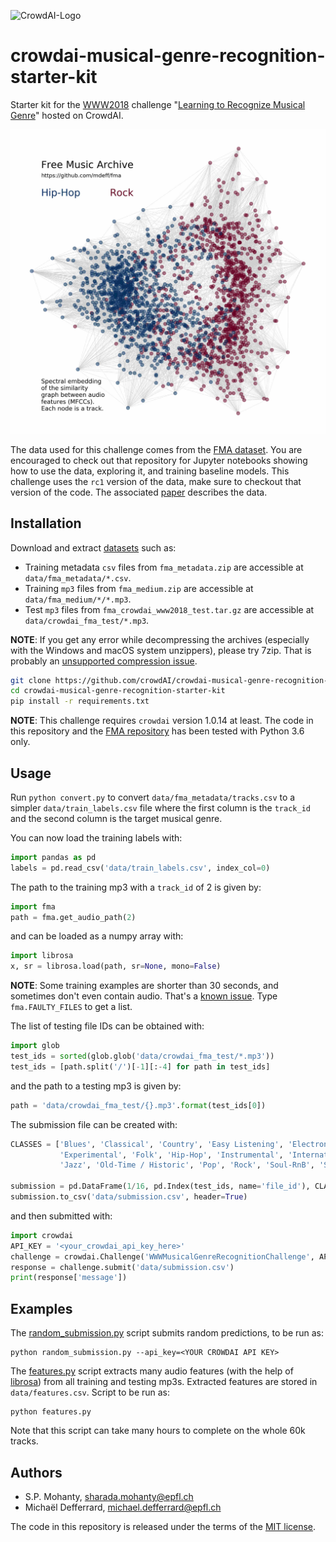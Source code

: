 ![CrowdAI-Logo](https://github.com/crowdAI/crowdai/raw/master/app/assets/images/misc/crowdai-logo-smile.svg?sanitize=true)
# crowdai-musical-genre-recognition-starter-kit

Starter kit for the [WWW2018] challenge "[Learning to Recognize Musical Genre][challenge]" hosted on CrowdAI.

[www2018]: https://www2018.thewebconf.org
[challenge]: https://www.crowdai.org/challenges/www-2018-challenge-learning-to-recognize-musical-genre

![FMA illustration](illustration.jpg)

The data used for this challenge comes from the [FMA dataset][fma_repo]. You
are encouraged to check out that repository for Jupyter notebooks showing how
to use the data, exploring it, and training baseline models. This challenge
uses the `rc1` version of the data, make sure to checkout that version of the
code. The associated [paper][fma_paper] describes the data.

[fma_repo]: https://github.com/mdeff/fma
[fma_paper]: https://arxiv.org/abs/1612.01840

## Installation

[datasets]: https://www.crowdai.org/challenges/www-2018-challenge-learning-to-recognize-musical-genre/dataset_files

Download and extract [datasets] such as:
* Training metadata `csv` files from `fma_metadata.zip` are accessible at `data/fma_metadata/*.csv`.
* Training `mp3` files from `fma_medium.zip` are accessible at `data/fma_medium/*/*.mp3`.
* Test `mp3` files from `fma_crowdai_www2018_test.tar.gz` are accessible at `data/crowdai_fma_test/*.mp3`.

**NOTE**: If you get any error while decompressing the archives (especially
with the Windows and macOS system unzippers), please try 7zip. That is probably
an [unsupported compression issue](https://github.com/mdeff/fma/issues/5).

```sh
git clone https://github.com/crowdAI/crowdai-musical-genre-recognition-starter-kit
cd crowdai-musical-genre-recognition-starter-kit
pip install -r requirements.txt
```

**NOTE**: This challenge requires `crowdai` version 1.0.14 at least.
The code in this repository and the [FMA repository][fma_repo] has been tested with Python 3.6 only.

## Usage

Run `python convert.py` to convert `data/fma_metadata/tracks.csv` to a simpler
`data/train_labels.csv` file where the first column is the `track_id` and the
second column is the target musical genre.

You can now load the training labels with:
```python
import pandas as pd
labels = pd.read_csv('data/train_labels.csv', index_col=0)
```

The path to the training mp3 with a `track_id` of 2 is given by:
```python
import fma
path = fma.get_audio_path(2)
```
and can be loaded as a numpy array with:
```python
import librosa
x, sr = librosa.load(path, sr=None, mono=False)
```

**NOTE**: Some training examples are shorter than 30 seconds, and sometimes
don't even contain audio.
That's a [known issue](https://github.com/mdeff/fma/issues/8).
Type `fma.FAULTY_FILES` to get a list.

The list of testing file IDs can be obtained with:
```python
import glob
test_ids = sorted(glob.glob('data/crowdai_fma_test/*.mp3'))
test_ids = [path.split('/')[-1][:-4] for path in test_ids]
```
and the path to a testing mp3 is given by:
```python
path = 'data/crowdai_fma_test/{}.mp3'.format(test_ids[0])
```

The submission file can be created with:
```python
CLASSES = ['Blues', 'Classical', 'Country', 'Easy Listening', 'Electronic',
           'Experimental', 'Folk', 'Hip-Hop', 'Instrumental', 'International',
           'Jazz', 'Old-Time / Historic', 'Pop', 'Rock', 'Soul-RnB', 'Spoken']

submission = pd.DataFrame(1/16, pd.Index(test_ids, name='file_id'), CLASSES)
submission.to_csv('data/submission.csv', header=True)
```
and then submitted with:
```python
import crowdai
API_KEY = '<your_crowdai_api_key_here>'
challenge = crowdai.Challenge('WWWMusicalGenreRecognitionChallenge', API_KEY)
response = challenge.submit('data/submission.csv')
print(response['message'])
```

## Examples

The [random_submission.py](random_submission.py) script submits random
predictions, to be run as:
```
python random_submission.py --api_key=<YOUR CROWDAI API KEY>
```

The [features.py](features.py) script extracts many audio features (with the
help of [librosa]) from all training and testing mp3s. Extracted features are
stored in `data/features.csv`. Script to be run as:
```
python features.py
```
Note that this script can take many hours to complete on the whole 60k tracks.

[librosa]: https://github.com/librosa/librosa

## Authors

* S.P. Mohanty, <sharada.mohanty@epfl.ch>
* Michaël Defferrard, <michael.defferrard@epfl.ch>

The code in this repository is released under the terms of the
[MIT license](LICENSE.txt).
